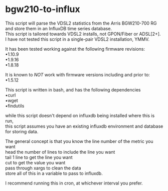 # bgw210-to-influx

This script will parse the VDSL2 statistics from the Arris BGW210-700 RG  
and store them in an InfluxDB time series database.  
This script is tailored towards VDSL2 installs, not GPON/Fiber or ADSL[2+].  
I have not tested this script in a single-pair VDSL2 installation, YMMV.

It has been tested working against the following firmware revisions:  
•1.10.9   
•1.9.16   
•1.8.18   

It is known to *NOT* work with firmware versions including and prior to:  
•1.5.12

This script is written in bash, and has the following dependencies  
•curl  
•wget  
•findutils  

while this script doesn't depend on influxdb being installed where this is run,  
this script assumes you have an existing influxdb environment and database for storing data.

The general concept is that you know the line number of the metric you want  
head the number of lines to include the line you want  
tail 1 line to get the line you want  
cut to get the value you want  
pass through xargs to clean the data  
store all of this in a variable to pass to influxdb.

I recommend running this in cron, at whichever interval you prefer.

